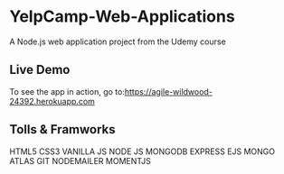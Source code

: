 # YelpCamp-Web-Applications
A Node.js web application project from the Udemy course

Live Demo
-------------
To see the app in action, go to:https://agile-wildwood-24392.herokuapp.com

Tolls & Framworks
-------------
HTML5
CSS3
VANILLA JS
NODE JS
MONGODB
EXPRESS
EJS
MONGO ATLAS
GIT
NODEMAILER
MOMENTJS
